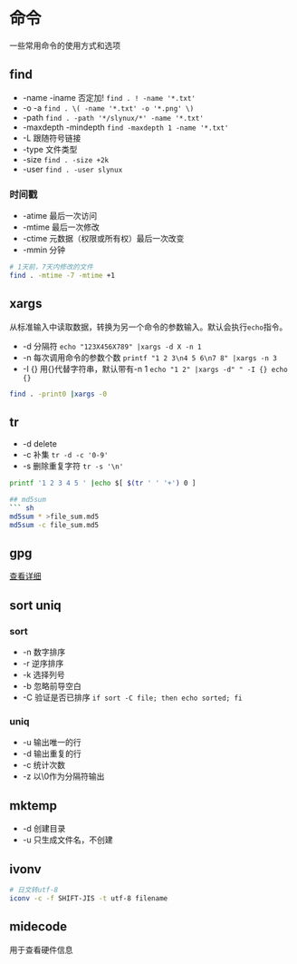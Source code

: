 # 命令
一些常用命令的使用方式和选项
## find
- -name -iname 否定加! `find . ! -name '*.txt'`
- -o -a `find . \( -name '*.txt' -o '*.png' \)`
- -path `find . -path '*/slynux/*' -name '*.txt'`
- -maxdepth -mindepth `find -maxdepth 1 -name '*.txt'`
- -L 跟随符号链接
- -type 文件类型
- -size `find . -size +2k`
- -user `find . -user slynux`

### 时间戳
- -atime 最后一次访问
- -mtime 最后一次修改
- -ctime 元数据（权限或所有权）最后一次改变
- -mmin 分钟
``` sh
# 1天前，7天内修改的文件
find . -mtime -7 -mtime +1
```

## xargs
从标准输入中读取数据，转换为另一个命令的参数输入。默认会执行`echo`指令。

- -d 分隔符 `echo "123X456X789" |xargs -d X -n 1`
- -n 每次调用命令的参数个数 `printf "1 2 3\n4 5 6\n7 8" |xargs -n 3`
- -I {} 用{}代替字符串，默认带有-n 1 `echo "1 2" |xargs -d" " -I {} echo {}`

``` sh
find . -print0 |xargs -0
```

## tr
- -d delete
- -c 补集 `tr -d -c '0-9'`
- -s 删除重复字符 `tr -s '\n'`

``` sh
printf '1 2 3 4 5 ' |echo $[ $(tr ' ' '+') 0 ]

## md5sum
``` sh
md5sum * >file_sum.md5
md5sum -c file_sum.md5
```

## gpg
[查看详细](http://en.wikipedia.org/wiki/GNU_Privacy_Guard)

## sort uniq
### sort
- -n 数字排序
- -r 逆序排序
- -k 选择列号
- -b 忽略前导空白
- -C 验证是否已排序 `if sort -C file; then echo sorted; fi`

### uniq
- -u 输出唯一的行
- -d 输出重复的行
- -c 统计次数
- -z 以\0作为分隔符输出

## mktemp
- -d 创建目录
- -u 只生成文件名，不创建

## ivonv
``` sh
# 日文转utf-8
iconv -c -f SHIFT-JIS -t utf-8 filename
```

## midecode
用于查看硬件信息